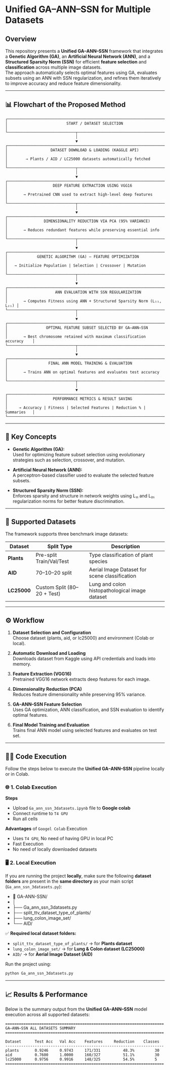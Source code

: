 # Unified GA–ANN–SSN for Multiple Datasets

## Overview
This repository presents a **Unified GA–ANN–SSN** framework that integrates a **Genetic Algorithm (GA)**, an **Artificial Neural Network (ANN)**, and a **Structured Sparsity Norm (SSN)** for efficient **feature selection** and **classification** across multiple image datasets.  
The approach automatically selects optimal features using GA, evaluates subsets using an ANN with SSN regularization, and refines them iteratively to improve accuracy and reduce feature dimensionality.

---

## 📊 Flowchart of the Proposed Method

```text
┌──────────────────────────────────────────────────────────────────────────┐
│                          START / DATASET SELECTION                       │
└──────────────────────────────┬────────────────────────────────────────────┘
                               │
                               ▼
┌──────────────────────────────────────────────────────────────────────────┐
│                   DATASET DOWNLOAD & LOADING (KAGGLE API)                │
│        → Plants / AID / LC25000 datasets automatically fetched           │
└──────────────────────────────┬────────────────────────────────────────────┘
                               │
                               ▼
┌──────────────────────────────────────────────────────────────────────────┐
│                    DEEP FEATURE EXTRACTION USING VGG16                   │
│       → Pretrained CNN used to extract high-level deep features          │
└──────────────────────────────┬────────────────────────────────────────────┘
                               │
                               ▼
┌──────────────────────────────────────────────────────────────────────────┐
│                DIMENSIONALITY REDUCTION VIA PCA (95% VARIANCE)           │
│       → Reduces redundant features while preserving essential info       │
└──────────────────────────────┬────────────────────────────────────────────┘
                               │
                               ▼
┌──────────────────────────────────────────────────────────────────────────┐
│             GENETIC ALGORITHM (GA) – FEATURE OPTIMIZATION                │
│   → Initialize Population | Selection | Crossover | Mutation             │
└──────────────────────────────┬────────────────────────────────────────────┘
                               │
                               ▼
┌──────────────────────────────────────────────────────────────────────────┐
│                     ANN EVALUATION WITH SSN REGULARIZATION               │
│       → Computes Fitness using ANN + Structured Sparsity Norm (L₁₁, L₂₁) │
└──────────────────────────────┬────────────────────────────────────────────┘
                               │
                               ▼
┌──────────────────────────────────────────────────────────────────────────┐
│                 OPTIMAL FEATURE SUBSET SELECTED BY GA–ANN–SSN            │
│       → Best chromosome retained with maximum classification accuracy    │
└──────────────────────────────┬────────────────────────────────────────────┘
                               │
                               ▼
┌──────────────────────────────────────────────────────────────────────────┐
│                  FINAL ANN MODEL TRAINING & EVALUATION                   │
│       → Trains ANN on optimal features and evaluates test accuracy       │
└──────────────────────────────┬────────────────────────────────────────────┘
                               │
                               ▼
┌──────────────────────────────────────────────────────────────────────────┐
│                    PERFORMANCE METRICS & RESULT SAVING                   │
│     → Accuracy | Fitness | Selected Features | Reduction % | Summaries   │
└──────────────────────────────────────────────────────────────────────────┘
```
---

## 🧠 Key Concepts

- **Genetic Algorithm (GA):**  
  Used for optimizing feature subset selection using evolutionary strategies such as selection, crossover, and mutation.

- **Artificial Neural Network (ANN):**  
  A perceptron-based classifier used to evaluate the selected feature subsets.

- **Structured Sparsity Norm (SSN):**  
  Enforces sparsity and structure in network weights using L₁₁ and L₂₁ regularization norms for better feature discrimination.

---

## 📁 Supported Datasets
The framework supports three benchmark image datasets:

| Dataset   | Split Type | Description |
|------------|------------|--------------|
| **Plants** | Pre-split Train/Val/Test | Type classification of plant species |
| **AID** | 70–10–20 split | Aerial Image Dataset for scene classification |
| **LC25000** | Custom Split (80–20 + Test) | Lung and colon histopathological image dataset |

---

## ⚙️ Workflow

1. **Dataset Selection and Configuration**  
   Choose dataset (plants, aid, or lc25000) and environment (Colab or local).

2. **Automatic Download and Loading**  
   Downloads dataset from Kaggle using API credentials and loads into memory.

3. **Feature Extraction (VGG16)**  
   Pretrained VGG16 network extracts deep features for each image.

4. **Dimensionality Reduction (PCA)**  
   Reduces feature dimensionality while preserving 95% variance.

5. **GA–ANN–SSN Feature Selection**  
   Uses GA optimization, ANN classification, and SSN evaluation to identify optimal features.

6. **Final Model Training and Evaluation**  
   Trains final ANN model using selected features and evaluates on test set.

---
## 🧑‍💻 Code Execution

Follow the steps below to execute the **Unified GA–ANN–SSN** pipeline locally or in Colab.

### 🌐 1. Colab Execution

**Steps**
- Upload `Ga_ann_ssn_3datasets.ipynb` file to **Google colab**
- Connect runtime to `T4 GPU`
- Run all cells 

**Advantages** of `Googel Colab` Execution
- Uses `T4 GPU`, No need of having GPU in local PC 
- Fast Execution
- No need of locally downloaded datasets

### 🖥️ 2. Local Execution

If you are running the project **locally**, make sure the following **dataset folders** are present in the **same directory** as your main script (`Ga_ann_ssn_3datasets.py`):

- 📁 GA-ANN-SSN/
- │
- ├── Ga_ann_ssn_3datasets.py
- ├── split_ttv_dataset_type_of_plants/
- ├── lung_colon_image_set/
- └── AID/


✅ **Required local dataset folders:**
- `split_ttv_dataset_type_of_plants/` → for **Plants dataset**
- `lung_colon_image_set/` → for **Lung & Colon dataset (LC25000)**
- `AID/` → for **Aerial Image Dataset (AID)**

Run the project using:
```bash
python Ga_ann_ssn_3datasets.py
```

---
## 📈 Results & Performance

Below is the summary output from the **Unified GA–ANN–SSN** model execution across all supported datasets:

```text
======================================================================
GA–ANN–SSN ALL DATASETS SUMMARY
======================================================================

Dataset      Test Acc   Val Acc    Features     Reduction    Classes 
----------------------------------------------------------------------
plants       0.9246     0.9743     171/331          48.3%         30      
aid          0.7600     1.0000     160/327          51.1%         30      
lc25000      0.9756     0.9916     148/325          54.5%         5 
======================================================================
```
